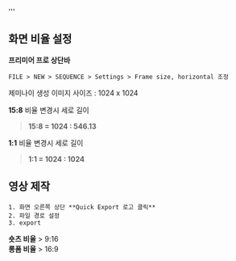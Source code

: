 
'''

## 화면 비율 설정
**프리미어 프로 상단바** 
```
FILE > NEW > SEQUENCE > Settings > Frame size, horizontal 조정
```
제미나이 생성 이미지 사이즈 :  1024 x 1024

**15:8** 비율 변경시 세로 길이
> **15:8 = 1024 : 546.13**

**1:1** 비율 변경시 세로 길이
> **1:1 = 1024 : 1024**

## 영상 제작
```
1. 화면 오른쪽 상단 **Quick Export 로고 클릭**
2. 파일 경로 설정
3. export
```
**숏츠 비율** > 9:16
<br/>**롱폼 비율** > 16:9